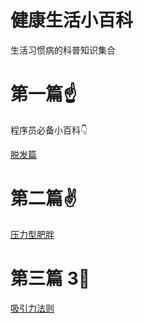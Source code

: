 # 健康生活小百科

生活习惯病的科普知识集合

第一篇☝️
====

程序员必备小百科👇

[脱发篇](https://github.com/PearlCoastal/HealthyLife/blob/master/%E8%84%B1%E5%8F%91.md)

第二篇✌️
====

[压力型肥胖](https://github.com/PearlCoastal/HealthyLife/blob/master/Fat.md)

第三篇 3⃣️
====

[吸引力法则](https://github.com/PearlCoastal/HealthyLife/blob/master/xiyinli.md)
